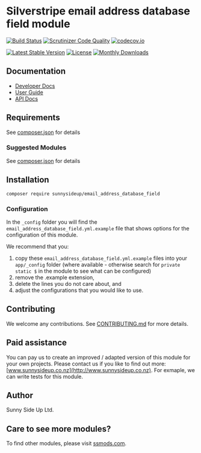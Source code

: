 # Silverstripe email address database field module
[![Build Status](https://travis-ci.org/sunnysideup/silverstripe-email_address_database_field.svg?branch=master)](https://travis-ci.org/sunnysideup/silverstripe-email_address_database_field)
[![Scrutinizer Code Quality](https://scrutinizer-ci.com/g/sunnysideup/silverstripe-email_address_database_field/badges/quality-score.png?b=master)](https://scrutinizer-ci.com/g/sunnysideup/silverstripe-email_address_database_field/?branch=master)
[![codecov.io](https://codecov.io/github/sunnysideup/silverstripe-email_address_database_field/coverage.svg?branch=master)](https://codecov.io/github/sunnysideup/silverstripe-email_address_database_field?branch=master)

[![Latest Stable Version](https://poser.pugx.org/sunnysideup/email_address_database_field/version)](https://packagist.org/packages/sunnysideup/email_address_database_field)
[![License](https://poser.pugx.org/sunnysideup/email_address_database_field/license)](https://packagist.org/packages/sunnysideup/email_address_database_field)
[![Monthly Downloads](https://poser.pugx.org/sunnysideup/email_address_database_field/d/monthly)](https://packagist.org/packages/sunnysideup/email_address_database_field)


## Documentation



 * [Developer Docs](docs/en/INDEX.md)
 * [User Guide](docs/en/userguide.md)
 * [API Docs](http://docs.ssmods.com/sunnysideup/email_address_database_field/classes.xhtml)


## Requirements



See [composer.json](composer.json) for details


### Suggested Modules



See [composer.json](composer.json) for details


## Installation


```
composer require sunnysideup/email_address_database_field
```

### Configuration



In the `_config` folder you will find the `email_address_database_field.yml.example`
file that shows options for the configuration of this module.

We recommend that you:

  1. copy these `email_address_database_field.yml.example` files into your
`app/_config` folder (where available - otherwise search for `private static $` in the module to see what can be configured)
  2. remove the .example extension,
  3. delete the lines you do not care about, and
  4. adjust the configurations that you would like to use.


## Contributing



We welcome any contributions. See [CONTRIBUTING.md](CONTRIBUTING.md) for more details.

## Paid assistance



You can pay us to create an improved / adapted version of this module for your own projects.  Please contact us if you like to find out more: [www.sunnysideup.co.nz](http://www.sunnysideup.co.nz).  For exmaple, we can write tests for this module.  

## Author



Sunny Side Up Ltd.


## Care to see more modules?

To find other modules, please visit [ssmods.com](http://ssmods.com/).
